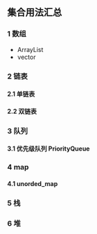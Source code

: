 ## 集合用法汇总

### 1 数组

- ArrayList
- vector



### 2 链表

#### 2.1 单链表

#### 2.2 双链表



### 3 队列

#### 3.1 优先级队列 PriorityQueue



### 4 map

#### 4.1 unorded_map

### 5 栈

### 6 堆